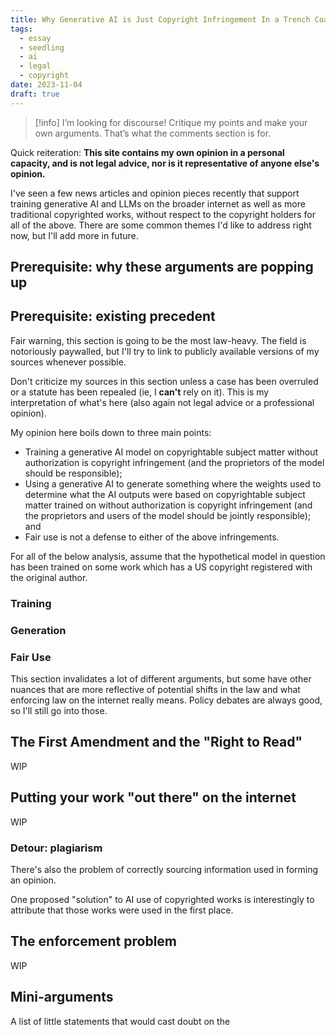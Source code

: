 ```yaml
---
title: Why Generative AI is Just Copyright Infringement In a Trench Coat
tags:
  - essay
  - seedling
  - ai
  - legal
  - copyright
date: 2023-11-04
draft: true
---
```

> [!info] I’m looking for discourse!
> Critique my points and make your own arguments. That’s what the comments section is for. 

Quick reiteration: **This site contains my own opinion in a personal capacity, and is not legal advice, nor is it representative of anyone else's opinion.**

I've seen a few news articles and opinion pieces recently that support training generative AI and LLMs on the broader internet as well as more traditional copyrighted works, without respect to the copyright holders for all of the above. There are some common themes I'd like to address right now, but I'll add more in future.

## Prerequisite: why these arguments are popping up
## Prerequisite: existing precedent
Fair warning, this section is going to be the most law-heavy. The field is notoriously paywalled, but I'll try to link to publicly available versions of my sources whenever possible.

Don't criticize my sources in this section unless a case has been overruled or a statute has been repealed (ie, I **can't** rely on it). This is my interpretation of what's here (also again not legal advice or a professional opinion).

My opinion here boils down to three main points:
- Training a generative AI model on copyrightable subject matter without authorization is copyright infringement (and the proprietors of the model should be responsible);
- Using a generative AI to generate something where the weights used to determine what the AI outputs were based on copyrightable subject matter trained on without authorization is copyright infringement (and the proprietors and users of the model should be jointly responsible); and
- Fair use is not a defense to either of the above infringements.

For all of the below analysis, assume that the hypothetical model in question has been trained on some work which has a US copyright registered with the original author.
### Training

### Generation

### Fair Use


This section invalidates a lot of different arguments, but some have other nuances that are more reflective of potential shifts in the law and what enforcing law on the internet really means. Policy debates are always good, so I'll still go into those.
## The First Amendment and the "Right to Read"
WIP
## Putting your work "out there" on the internet
WIP
### Detour: plagiarism
There's also the problem of correctly sourcing information used in forming an opinion.

One proposed "solution" to AI use of copyrighted works is interestingly to attribute that those works were used in the first place.
## The enforcement problem
WIP

## Mini-arguments
A list of little statements that would cast doubt on the 